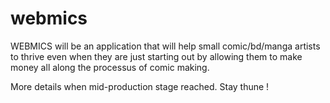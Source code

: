 # webmics

WEBMICS will be an application that will help small comic/bd/manga artists 
to thrive even when they are just starting out by allowing them to make money 
all along the processus of comic making.

More details when mid-production stage reached. Stay thune !
